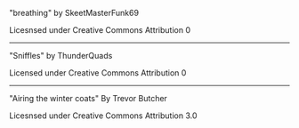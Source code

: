 
"breathing"
by SkeetMasterFunk69

Licesnsed under
Creative Commons
Attribution 0

---

"Sniffles"
by ThunderQuads

Licensed under
Creative Commons
Attribution 0

---

"Airing the winter coats"
By Trevor Butcher 

Licesnsed under
Creative Commons
Attribution 3.0

